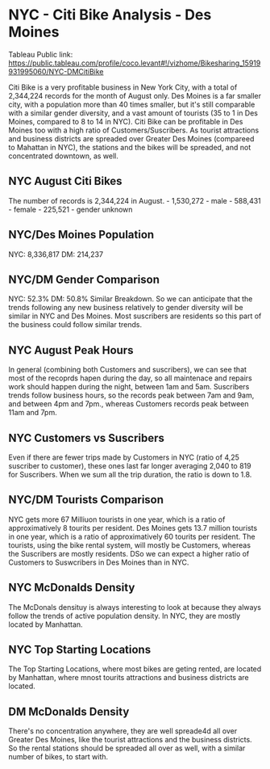 # NYC - Citi Bike Analysis - Des Moines

Tableau Public link:
https://public.tableau.com/profile/coco.levant#!/vizhome/Bikesharing_15919931995060/NYC-DMCitiBike

Citi Bike is a very profitable business in New York City, with a total of 2,344,224 records 
for the month of August only. Des Moines is a far smaller city, with a population more than 40 times 
smaller, but it's still comparable with a similar gender diversity, and a vast amount of tourists 
(35 to 1 in Des Moines, compared to 8 to 14 in NYC). Citi Bike can be profitable in Des Moines too 
with a high ratio of Customers/Suscribers. As tourist attractions and business districts are spreaded 
over Greater Des Moines (compareed to Mahattan in NYC), the stations and the bikes will be spreaded,
and not concentrated downtown, as well.

## NYC August Citi Bikes
The number of records is 2,344,224 in August. 
        - 1,530,272 - male
        - 588,431 - female
        - 225,521 - gender unknown

## NYC/Des Moines Population
NYC: 8,336,817
DM: 214,237    

## NYC/DM Gender Comparison
NYC: 52.3%
DM: 50.8%
Similar Breakdown. So we can anticipate that the trends following any new business relatively to gender diversity will be similar in NYC and Des Moines. Most suscribers are residents so this part of the business could follow similar trends.

## NYC August Peak Hours
In general (combining both Customers and suscribers), we can see that most of the recoprds hapen during the day, so all maintenace and repairs work should happen during the night, between 1am and 5am.
Suscribers trends follow business hours, so the records peak between 7am and 9am, and between 4pm and 7pm., whereas Customers records peak between 11am and 7pm.

## NYC Customers vs Suscribers
Even if there are fewer trips made by Customers in NYC (ratio of 4,25 suscriber to customer), these ones last far longer averaging 2,040 to 819 for Suscribers. When we sum all the trip duration, the ratio is down to 1.8.

## NYC/DM Tourists Comparison
NYC gets more 67 Milliuon tourists in one year, which is a ratio of approximatively 8 tourits per resident.
Des Moines gets 13.7 million tourists in one year, which is a ratio of approximatively 60 tourits per resident.
The tourists, using the bike rental system, will mostly be Customers, whereas the Suscribers are mostly residents. DSo we can expect a higher ratio of Customers to Suswcribers in Des Moines than in NYC.

## NYC McDonalds Density
The McDonals densituy is always interesting to look at because they always follow the trends of active population density. In NYC, they are mostly located by Manhattan.

## NYC Top Starting Locations
The Top Starting Locations, where most bikes are geting rented, are located by Manhattan, where mnost tourits attractions and business districts are located.

## DM McDonalds Density
There's no concentration anywhere, they are well spreade4d all over Greater Des Moines, like the tourist attractions and the business districts. So the rental stations should be spreaded all over as well, with a similar number of bikes, to start with.

